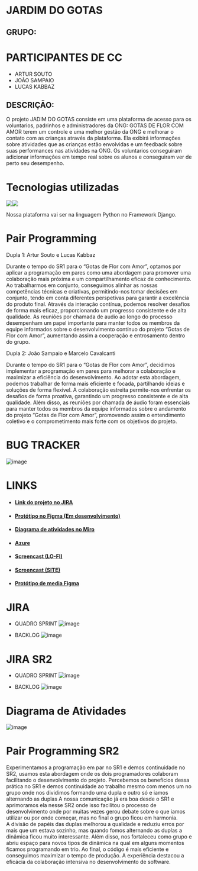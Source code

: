 # JARDIM DO GOTAS

## GRUPO:

# PARTICIPANTES DE CC

* ARTUR SOUTO
* JOÃO SAMPAIO
* LUCAS KABBAZ


## DESCRIÇÃO:

O projeto JADIM DO GOTAS consiste em uma plataforma de acesso para os voluntarios, padrinhos e administradores da ONG: GOTAS DE FLOR COM AMOR terem um controle e uma melhor gestão da ONG e melhorar o contato com as crianças através da plataforma. Ela exibirá informações sobre atividades que as crianças estão envolvidas e um feedback sobre suas performances nas atividades na ONG. Os voluntarios conseguiram adicionar informações em tempo real sobre os alunos e conseguiram ver de perto seu desempenho.

# Tecnologias utilizadas
<img src="https://img.shields.io/badge/Python-FFD43B?style=for-the-badge&logo=python&logoColor=blue" /><img src="https://img.shields.io/badge/Django-092E20?style=for-the-badge&logo=django&logoColor=green" />

Nossa plataforma vai ser na linguagem Python no Framework Django.

# Pair Programming
Dupla 1:
Artur Souto e Lucas Kabbaz

Durante o tempo do SR1 para o “Gotas de Flor com Amor”, optamos por aplicar a programação em pares como uma abordagem para promover uma colaboração mais próxima e um compartilhamento eficaz de conhecimento. Ao trabalharmos em conjunto, conseguimos alinhar as nossas competências técnicas e criativas, permitindo-nos tomar decisões em conjunto, tendo em conta diferentes perspetivas para garantir a excelência do produto final. Através da interação contínua, podemos resolver desafios de forma mais eficaz, proporcionando um progresso consistente e de alta qualidade. As reuniões por chamada de audio ao longo do processo desempenham um papel importante para manter todos os membros da equipe informados sobre o desenvolvimento contínuo do projeto “Gotas de Flor com Amor”, aumentando assim a cooperação e entrosamento dentro do grupo.

Dupla 2:
João Sampaio e Marcelo Cavalcanti

Durante o tempo do SR1 para o “Gotas de Flor com Amor”, decidimos implementar a programação em pares para melhorar a colaboração e maximizar a eficiência do desenvolvimento. Ao adotar esta abordagem, podemos trabalhar de forma mais eficiente e focada, partilhando ideias e soluções de forma flexível. A colaboração estreita permite-nos enfrentar os desafios de forma proativa, garantindo um progresso consistente e de alta qualidade. Além disso, as reuniões por chamada de áudio foram essenciais para manter todos os membros da equipe informados sobre o andamento do projeto “Gotas de Flor com Amor”, promovendo assim o entendimento coletivo e o comprometimento mais forte com os objetivos do projeto. 


# BUG TRACKER
![image](https://github.com/ArturSouto/G10/assets/134516887/4cfce96f-a61e-46ce-9550-50e66165048d)


# LINKS

* #### [Link do projeto no JIRA](https://kabbaz.atlassian.net/jira/software/projects/G10/boards/2/backlog)

* #### [Protótipo no Figma (Em desenvolvimento)](https://www.figma.com/file/HdLvW4y68knUPL7sloAn6j/Untitled?type=design&node-id=0%3A1&mode=design&t=gQHpecppc5uG7SSK-1)
* #### [Diagrama de atividades no Miro](https://miro.com/app/board/uXjVNaIl8W4=/?share_link_id=483345732330)
* #### [Azure](https://projetosg10.azurewebsites.net/)
* #### [Screencast (LO-FI)](https://www.youtube.com/watch?v=k4ZHAhGwqZ4&ab_channel=MarceloCavalcanti)
* #### [Screencast (SITE)](https://www.youtube.com/watch?v=mJr05934_hI&ab_channel=MarceloCavalcanti)
* #### [Protótipo de media Figma](https://www.figma.com/file/HKe95nqr5JNgQRa7anqesd/Wireframe-Baixa-fidelidade?type=design&node-id=0-1&mode=design&t=aohxbTWciD9Hi2yd-0)
# JIRA

* QUADRO SPRINT
![image](https://github.com/ArturSouto/G10/assets/80278821/a1f7f2de-9bd6-4eb5-b924-38aceca9f7a0)



* BACKLOG
![image](https://github.com/ArturSouto/G10/assets/80278821/fe553544-bc19-4e53-a22e-6ce0a0e92b8d)


# JIRA SR2

* QUADRO SPRINT
![image](![image](https://github.com/ArturSouto/G10/assets/80278821/91c1892b-566f-473f-a952-49a41d4428cb)
)



* BACKLOG
![image](![image](https://github.com/ArturSouto/G10/assets/80278821/9a124b49-cd00-4489-88e0-f1a7ff5d247b)
)


# Diagrama de Atividades

![image](https://github.com/ArturSouto/G10/assets/80278821/a212b44b-de2e-4c42-9a14-9363618f2272)


# Pair Programming SR2

Experimentamos a programação em par no SR1 e demos continuidade no SR2, usamos esta abordagem onde os dois programadores colaboram facilitando o desenvolvimento do projeto. Percebemos os benefícios dessa prática no SR1 e demos continuidade ao trabalho mesmo com menos um no grupo onde nos dividimos formando uma dupla e outro só e iamos alternando as duplas A nossa comunicação já era boa desde o SR1 e aprimoramos ela nesse SR2 onde isso facilitou o processo de desenvolvimento onde por muitas vezes gerou debate sobre o que iamos utilizar ou por onde começar, mas no final o grupo ficou em harmonia.
<br>
A divisão de papéis das duplas melhorou a qualidade e reduziu erros por mais que um estava sozinho, mas quando fomos alternando as duplas a dinâmica ficou muito interessante. Além disso, nos fortaleceu como grupo e abriu espaço para novos tipos de dinâmica na qual em alguns momentos ficamos programando em trio. Ao final, o código é mais eficiente e conseguimos maximizar o tempo de produção. A experiência destacou a eficácia da colaboração intensiva no desenvolvimento de software.
